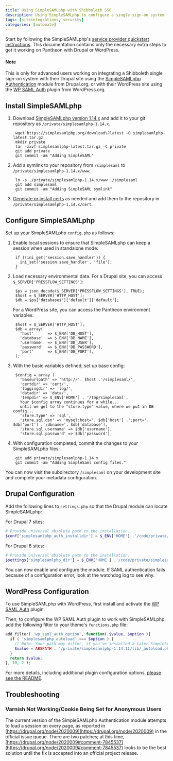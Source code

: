 ```yaml
---
title: Using SimpleSAMLphp with Shibboleth SSO
description: Using SimpleSAMLphp to configure a single sign-on system for your Drupal or WordPress site.
tags: [siteintegrations, security]
categories: [automate]
---
```

Start by following the SimpleSAMLphp's [service provider quickstart instructions](https://simplesamlphp.org/docs/1.14/simplesamlphp-sp). This documentation contains only the necessary extra steps to get it working on Pantheon with Drupal or WordPress.

<div class="alert alert-info" role="alert">
  <h4 class="info">Note</h4>
  <p>This is only for advanced users working on integrating a Shibboleth single sign-on system with their Drupal site using the <a href="http://drupal.org/project/simplesamlphp_auth">SimpleSAMLphp Authentication</a> module from Drupal.org, or with their WordPress site using the <a href="https://wordpress.org/plugins/wp-saml-auth/">WP SAML Auth</a> plugin from WordPress.org.</p>
</div>

## Install SimpleSAMLphp

1. Download [SimpleSAMLphp version 1.14.x](https://simplesamlphp.org/) and add it to your git repository as `/private/simplesamlphp-1.14.x`.

        wget https://simplesamlphp.org/download\?latest -O simplesamlphp-latest.tar.gz
        mkdir private
        tar -zxvf simplesamlphp-latest.tar.gz -C private
        git add private
        git commit -am "Adding SimpleSAML"

2. Add a symlink to your repository from `/simplesaml` to `/private/simplesamlphp-1.14.x/www`:


        ln -s ./private/simplesamlphp-1.14.x/www ./simplesaml
        git add simplesaml
        git commit -am "Adding SimpleSAML symlink"

3. [Generate or install certs](http://simplesamlphp.org/docs/1.9/simplesamlphp-sp#section_1_1) as needed and add them to the repository in `/private/simplesamlphp-1.14.x/cert`.

## Configure SimpleSAMLphp

Set up your SimpleSAMLphp `config.php` as follows:

1. Enable local sessions to ensure that SimpleSAMLphp can keep a session when used in standalone mode:


        if (!ini_get('session.save_handler')) {
          ini_set('session.save_handler', 'file');
        }


2. Load necessary environmental data. For a Drupal site, you can access `$_SERVER['PRESSFLOW_SETTINGS']`:


        $ps = json_decode($_SERVER['PRESSFLOW_SETTINGS'], TRUE);
        $host = $_SERVER['HTTP_HOST'];
        $db = $ps['databases']['default']['default'];


    For a WordPress site, you can access the Pantheon environment variables:


        $host = $_SERVER['HTTP_HOST'];
        $db = array(
          'host'      => $_ENV['DB_HOST'],
          'database'  => $_ENV['DB_NAME'],
          'username'  => $_ENV['DB_USER'],
          'password'  => $_ENV['DB_PASSWORD'],
          'port'      => $_ENV['DB_PORT'],
        );


3. With the basic variables defined, set up base config:

        $config = array (
          'baseurlpath' => 'http://'. $host .'/simplesaml/',
          'certdir' => 'cert/',
          'loggingdir' => 'log/',
          'datadir' => 'data/',
          'tempdir' => $_ENV['HOME'] . '/tmp/simplesaml',
          Your $config array continues for a while...
          until we get to the "store.type" value, where we put in DB config...
          'store.type' => 'sql',
          'store.sql.dsn' => 'mysql:host='. $db['host'] .';port='. $db['port'] .';dbname='. $db['database'],
          'store.sql.username' => $db['username'],
          'store.sql.password' => $db['password'],

4. With configuration completed, commit the changes to your SimpleSAMLphp files:


        git add private/simplesamlphp-1.14.x
        git commit -am "Adding SimpleSaml config files."


You can now visit the subdirectory `/simplesaml` on your development site and complete your metadata configuration.

## Drupal Configuration

Add the following lines to `settings.php` so that the Drupal module can locate SimpleSAMLphp:

For Drupal 7 sites:
```php
# Provide universal absolute path to the installation.
$conf['simplesamlphp_auth_installdir'] = $_ENV['HOME'] .'/code/private/simplesamlphp-1.14.x';
```

For Drupal 8 sites:
```php
# Provide universal absolute path to the installation.
$settings['simplesamlphp_dir'] = $_ENV['HOME'] .'/code/private/simplesamlphp-1.14.x';
```

You can now enable and configure the module. If SAML authentication fails because of a configuration error, look at the watchdog log to see why.

## WordPress Configuration

To use SimpleSAMLphp with WordPress, first install and activate the [WP SAML Auth](https://wordpress.org/plugins/wp-saml-auth/) plugin.

Then, to configure the WP SAML Auth plugin to work with SimpleSAMLphp, add the following filter to your theme's `functions.php` file:

```php
add_filter( 'wp_saml_auth_option', function( $value, $option ){
  if ( 'simplesamlphp_autoload' === $option ) {
    // Note: Your path may differ, if you've installed a later SimpleSAMLphp version
    $value = ABSPATH . '/private/simplesamlphp-1.14.11/lib/_autoload.php';
  }
  return $value;
}, 10, 2 );
```

For more details, including additional plugin configuration options, [please see the README](https://github.com/pantheon-systems/wp-saml-auth/blob/master/README.md).

## Troubleshooting
### Varnish Not Working/Cookie Being Set for Anonymous Users

The current version of the SimpleSAMLphp Authentication module attempts to load a session on every page, as reported in [https://drupal.org/node/2020009](https://drupal.org/node/2020009) in the official issue queue. There are two patches; at this time, [https://drupal.org/node/2020009#comment-7845537](https://drupal.org/node/2020009#comment-7845537) looks to be the best solution until the fix is accepted into an official project release.
